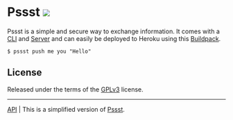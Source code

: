 Pssst ![](https://travis-ci.org/cuhsat/pssst.svg)
=====
Pssst is a simple and secure way to exchange information. It comes with a
[CLI](src/cli) and [Server](src/server) and can easily be deployed to Heroku
using this [Buildpack](https://github.com/cuhsat/heroku-buildpack-pssst).

```
$ pssst push me you "Hello"
```

License
-------
Released under the terms of the [GPLv3](LICENSE) license.

----
[API](doc/api.md) |
This is a simplified version of [Pssst](https://github.com/pssst/pssst).
